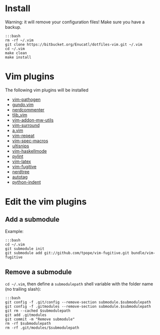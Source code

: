 # Install
Warning: it will remove your configuration files! Make sure you have a
backup.

    :::bash
    rm -rf ~/.vim
    git clone https://bitbucket.org/Enucatl/dotfiles-vim.git ~/.vim
    cd ~/.vim
    make clean
    make install

# Vim plugins
The following vim plugins will be installed

- [vim-pathogen](https://github.com/tpope/vim-pathogen)
- [gundo.vim](https://github.com/sjl/gundo.vim)
- [nerdcommenter](https://github.com/scrooloose/nerdcommenter)
- [tlib\_vim](https://github.com/tomtom/tlib_vim)
- [vim-addon-mw-utils](https://github.com/MarcWeber/vim-addon-mw-utils)
- [vim-surround](https://github.com/tpope/vim-surround)
- [a.vim](https://github.com/vim-scripts/a.vim)
- [vim-repeat](https://github.com/tpope/vim-repeat)
- [vim-spec-macros](https://bitbucket.org/Enucatl/vim-spec-macros)
- [ultisnips](git://github.com/Enucatl/ultisnips)
- [vim-haskellmode](https://github.com/lukerandall/haskellmode-vim)
- [pylint](git://github.com/orenhe/pylint.vim)
- [vim-latex](git://github.com/Enucatl/vim-latex)
- [vim-fugitive](git://github.com/tpope/vim-fugitive)
- [nerdtree](https://github.com/scrooloose/nerdtree)
- [autotag](https://github.com/vim-scripts/AutoTag)
- [python-indent](https://github.com/gotgenes/vim-yapif)

# Edit the vim plugins
## Add a submodule
Example:

    :::bash
    cd ~/.vim
    git submodule init
    git submodule add git://github.com/tpope/vim-fugitive.git bundle/vim-fugitive

## Remove a submodule
`cd ~/.vim`, then define a `submodulepath` shell variable with the folder name (no trailing slash):

    :::bash
    git config -f .git/config --remove-section submodule.$submodulepath
    git config -f .gitmodules --remove-section submodule.$submodulepath
    git rm --cached $submodulepath
    git add .gitmodules
    git commit -m "Remove submodule"
    rm -rf $submodulepath
    rm -rf .git/modules/$submodulepath
